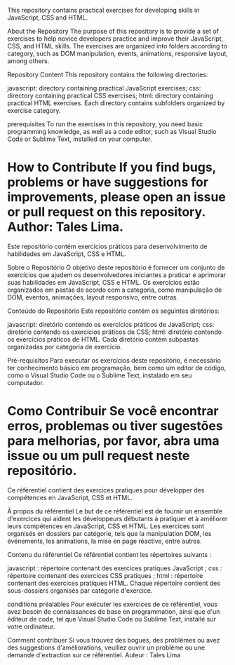 This repository contains practical exercises for developing skills in JavaScript, CSS and HTML.

About the Repository
The purpose of this repository is to provide a set of exercises to help novice developers practice and improve their JavaScript, CSS, and HTML skills. The exercises are organized into folders according to category, such as DOM manipulation, events, animations, responsive layout, among others.

Repository Content
This repository contains the following directories:

javascript: directory containing practical JavaScript exercises;
css: directory containing practical CSS exercises;
html: directory containing practical HTML exercises.
Each directory contains subfolders organized by exercise category.

prerequisites
To run the exercises in this repository, you need basic programming knowledge, as well as a code editor, such as Visual Studio Code or Sublime Text, installed on your computer.

How to Contribute
If you find bugs, problems or have suggestions for improvements, please open an issue or pull request on this repository.
Author: Tales Lima.
===========================================================================================================================================
Este repositório contém exercícios práticos para desenvolvimento de habilidades em JavaScript, CSS e HTML.

Sobre o Repositório
O objetivo deste repositório é fornecer um conjunto de exercícios que ajudem os desenvolvedores iniciantes a praticar e aprimorar suas habilidades em JavaScript, CSS e HTML. Os exercícios estão organizados em pastas de acordo com a categoria, como manipulação de DOM, eventos, animações, layout responsivo, entre outras.

Conteúdo do Repositório
Este repositório contém os seguintes diretórios:

javascript: diretório contendo os exercícios práticos de JavaScript;
css: diretório contendo os exercícios práticos de CSS;
html: diretório contendo os exercícios práticos de HTML.
Cada diretório contém subpastas organizadas por categoria de exercício.

Pré-requisitos
Para executar os exercícios deste repositório, é necessário ter conhecimento básico em programação, bem como um editor de código, como o Visual Studio Code ou o Sublime Text, instalado em seu computador.

Como Contribuir
Se você encontrar erros, problemas ou tiver sugestões para melhorias, por favor, abra uma issue ou um pull request neste repositório.
===================================================================================================================================================
Ce référentiel contient des exercices pratiques pour développer des compétences en JavaScript, CSS et HTML.

À propos du référentiel
Le but de ce référentiel est de fournir un ensemble d'exercices qui aident les développeurs débutants à pratiquer et à améliorer leurs compétences en JavaScript, CSS et HTML. Les exercices sont organisés en dossiers par catégorie, tels que la manipulation DOM, les événements, les animations, la mise en page réactive, entre autres.

Contenu du référentiel
Ce référentiel contient les répertoires suivants :

javascript : répertoire contenant des exercices pratiques JavaScript ;
css : répertoire contenant des exercices CSS pratiques ;
html : répertoire contenant des exercices pratiques HTML.
Chaque répertoire contient des sous-dossiers organisés par catégorie d'exercice.

conditions préalables
Pour exécuter les exercices de ce référentiel, vous avez besoin de connaissances de base en programmation, ainsi que d'un éditeur de code, tel que Visual Studio Code ou Sublime Text, installé sur votre ordinateur.

Comment contribuer
Si vous trouvez des bogues, des problèmes ou avez des suggestions d'améliorations, veuillez ouvrir un problème ou une demande d'extraction sur ce référentiel.
Auteur : Tales Lima
